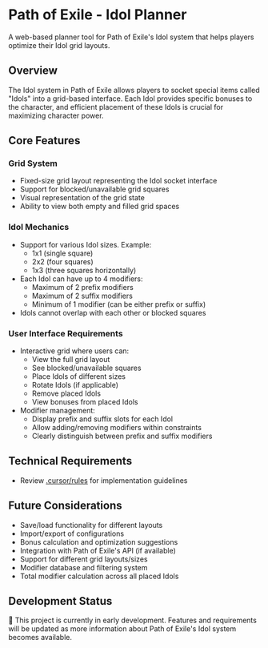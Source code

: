 # Path of Exile - Idol Planner

A web-based planner tool for Path of Exile's Idol system that helps players optimize their Idol grid layouts.

## Overview

The Idol system in Path of Exile allows players to socket special items called "Idols" into a grid-based interface. Each Idol provides specific bonuses to the character, and efficient placement of these Idols is crucial for maximizing character power.

## Core Features

### Grid System

- Fixed-size grid layout representing the Idol socket interface
- Support for blocked/unavailable grid squares
- Visual representation of the grid state
- Ability to view both empty and filled grid spaces

### Idol Mechanics

- Support for various Idol sizes. Example:
  - 1x1 (single square)
  - 2x2 (four squares)
  - 1x3 (three squares horizontally)
- Each Idol can have up to 4 modifiers:
  - Maximum of 2 prefix modifiers
  - Maximum of 2 suffix modifiers
  - Minimum of 1 modifier (can be either prefix or suffix)
- Idols cannot overlap with each other or blocked squares

### User Interface Requirements

- Interactive grid where users can:
  - View the full grid layout
  - See blocked/unavailable squares
  - Place Idols of different sizes
  - Rotate Idols (if applicable)
  - Remove placed Idols
  - View bonuses from placed Idols
- Modifier management:
  - Display prefix and suffix slots for each Idol
  - Allow adding/removing modifiers within constraints
  - Clearly distinguish between prefix and suffix modifiers

## Technical Requirements

- Review [.cursor/rules](.cursor/rules) for implementation guidelines 

## Future Considerations

- Save/load functionality for different layouts
- Import/export of configurations
- Bonus calculation and optimization suggestions
- Integration with Path of Exile's API (if available)
- Support for different grid layouts/sizes
- Modifier database and filtering system
- Total modifier calculation across all placed Idols

## Development Status

🚧 This project is currently in early development. Features and requirements will be updated as more information about Path of Exile's Idol system becomes available.
